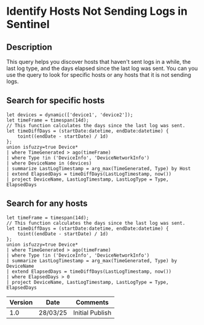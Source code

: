 # Identify Hosts Not Sending Logs in Sentinel 

## Description
This query helps you discover hosts that haven't sent logs in a while, the last log type, and the days elapsed since the last log was sent. You can you use the query to look for specific hosts or any hosts that it is not sending logs. 

## Search for specific hosts
```
let devices = dynamic(['device1', 'device2']); 
let timeFrame = timespan(14d); 
// This function calculates the days since the last log was sent. 
let timeDiffDays = (startDate:datetime, endDate:datetime) {
    toint((endDate - startDate) / 1d)
}; 
union isfuzzy=true Device*
| where TimeGenerated > ago(timeFrame)
| where Type !in ('DeviceInfo', 'DeviceNetworkInfo')
| where DeviceName in (devices)
| summarize LastLogTimestamp = arg_max(TimeGenerated, Type) by Host
| extend ElapsedDays = timeDiffDays(LastLogTimestamp, now())
| project DeviceName, LastLogTimestamp, LastLogType = Type, ElapsedDays
```
## Search for any hosts
```
let timeFrame = timespan(14d); 
// This function calculates the days since the last log was sent. 
let timeDiffDays = (startDate:datetime, endDate:datetime) {
    toint((endDate - startDate) / 1d)
}; 
union isfuzzy=true Device*
| where TimeGenerated > ago(timeFrame)
| where Type !in ('DeviceInfo', 'DeviceNetworkInfo')
| summarize LastLogTimestamp = arg_max(TimeGenerated, Type) by DeviceName
| extend ElapsedDays = timeDiffDays(LastLogTimestamp, now())
| where ElapsedDays > 0
| project DeviceName, LastLogTimestamp, LastLogType = Type, ElapsedDays
```
| Version | Date     | Comments        |
|---------|----------|-----------------|
| 1.0     | 28/03/25 | Initial Publish |
